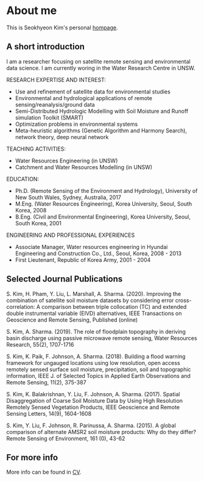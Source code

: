 # About me

This is Seokhyeon Kim's personal [hompage](https://steelpl.github.io/). 

## A short introduction
I am a researcher focusing on satellite remote sensing and environmental data science. I am currently woring in the Water Research Centre in UNSW.

RESEARCH EXPERTISE AND INTEREST: 
* Use and refinement of satellite data for environmental studies
* Environmental and hydrological applications of remote sensing/reanalysis/ground data
* Semi-Distributed Hydrologic Modelling with Soil Moisture and Runoff simulation Toolkit (SMART)
* Optimization problems in environmental systems
* Meta-heuristic algorithms (Genetic Algorithm and Harmony Search), network theory, deep neural network

TEACHING ACTIVITIES: 
* Water Resources Engineering (in UNSW)
* Catchment and Water Resources Modelling (in UNSW)

EDUCATION: 
* Ph.D. (Remote Sensing of the Environment and Hydrology), University of New South Wales, Sydney, Australia, 2017
* M.Eng. (Water Resources Engineering), Korea University, Seoul, South Korea, 2008
* B.Eng. (Civil and Environmental Engineering), Korea University, Seoul, South Korea, 2001

ENGINEERING AND PROFESSIONAL EXPERIENCES
* Associate Manager, Water resources engineering in Hyundai Engineering and Construction Co., Ltd., Seoul, Korea, 2008 - 2013
* First Lieutenant, Republic of Korea Army, 2001 - 2004

## Selected Journal Publications
S. Kim, H. Pham, Y. Liu, L. Marshall, A. Sharma. (2020). Improving the combination of satellite soil moisture datasets by considering error cross-correlation: A comparison between triple collocation (TC) and extended double instrumental variable (EIVD) alternatives, IEEE Transactions on Geoscience and Remote Sensing, Published (online)

S. Kim, A. Sharma. (2019). The role of floodplain topography in deriving basin discharge using passive microwave remote sensing, Water Resources Research, 55(2), 1707-1716

S. Kim, K. Paik, F. Johnson, A. Sharma. (2018). Building a flood warning framework for ungauged locations using low resolution, open access remotely sensed surface soil moisture, precipitation, soil and topographic information, IEEE J. of Selected Topics in Applied Earth Observations and Remote Sensing, 11(2), 375-387

S. Kim, K. Balakrishnan, Y. Liu, F. Johnson, A. Sharma. (2017). Spatial Disaggregation of Coarse Soil Moisture Data by Using High Resolution Remotely Sensed Vegetation Products, IEEE Geoscience and Remote Sensing Letters, 14(9), 1604-1608

S. Kim, Y. Liu, F. Johnson, R. Parinussa, A. Sharma. (2015). A global comparison of alternate AMSR2 soil moisture products: Why do they differ? Remote Sensing of Environment, 161 (0), 43-62


## For more info
More info can be found in [CV](https://steelpl.github.io/cv/).
 
